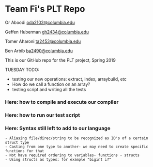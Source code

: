 # Team Fi's PLT Repo

Or Aboodi oda2102@columbia.edu

Geffen Huberman gh2434@columbia.edu

Tomer Aharoni ta2453@columbia.edu

Ben Arbib ba2490@columbia.edu

This is our GitHub repo for the PLT project, Spring 2019

TUESDAY TODO:
- testing our new operations: extract, index, arraybuild, etc
- How do we call a function on an array?
- testing script and writing all the tests


### Here: how to compile and execute our compiler

### Here: how to run our test script

### Here: Syntax still left to add to our language
	- Aliasing file/direc/string to be recognized as ID's of a certain struct type
	- Casting from one type to another- we may need to create specific functions for that
	- Not have required ordering to variables- functions - structs 
	- Using structs as types: for example "bigint i?"
